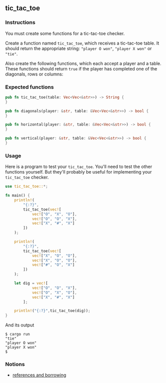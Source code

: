 ## tic_tac_toe

### Instructions

You must create some functions for a tic-tac-toe checker.

Create a function named `tic_tac_toe`, which receives a tic-tac-toe table. It should return the appropriate string: `"player O won"`, `"player X won"` or `"tie"`.


Also create the following functions, which each accept a player and a table. These functions should return `true` if the player has completed one of the diagonals, rows or columns:

### Expected functions
```rust
pub fn tic_tac_toe(table: Vec<Vec<&str>>) -> String {
}

pub fn diagonals(player: &str, table: &Vec<Vec<&str>>) -> bool {
}

pub fn horizontal(player: &str, table: &Vec<Vec<&str>>) -> bool {
}

pub fn vertical(player: &str, table: &Vec<Vec<&str>>) -> bool {
}
```

### Usage

Here is a program to test your `tic_tac_toe`. You'll need to test the other functions yourself. But they'll probably be useful for implementing your `tic_tac_toe` checker.

```rust
use tic_tac_toe::*;

fn main() {
    println!(
        "{:?}",
        tic_tac_toe(vec![
            vec!["O", "X", "O"],
            vec!["O", "O", "X"],
            vec!["X", "#", "X"]
        ])
    );

    println!(
        "{:?}",
        tic_tac_toe(vec![
            vec!["X", "O", "O"],
            vec!["X", "O", "O"],
            vec!["#", "O", "X"]
        ])
    );

    let dig = vec![
            vec!["O", "O", "X"],
            vec!["O", "X", "O"],
            vec!["X", "#", "X"]
        ];

    println!("{:?}",tic_tac_toe(dig));
}
```

And its output

```console
$ cargo run
"tie"
"player O won"
"player X won"
$
```

### Notions

- [references and borrowing](https://doc.rust-lang.org/book/ch04-02-references-and-borrowing.html)
